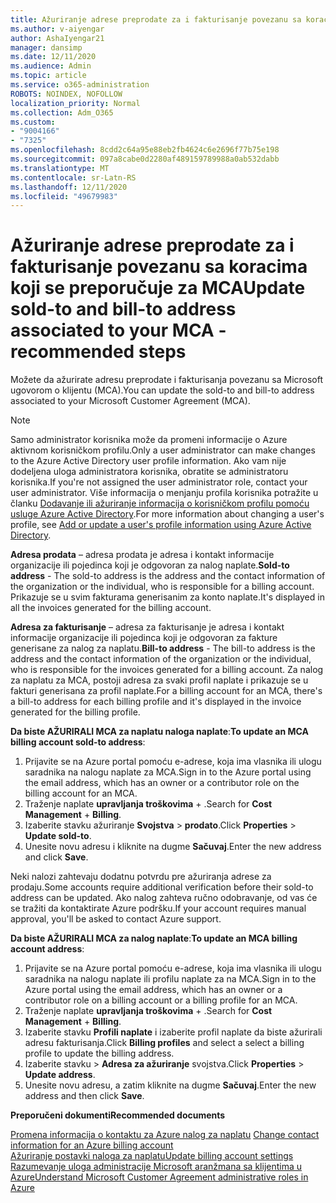 ```yaml
---
title: Ažuriranje adrese preprodate za i fakturisanje povezanu sa koracima koji se preporučuje za MCA
ms.author: v-aiyengar
author: AshaIyengar21
manager: dansimp
ms.date: 12/11/2020
ms.audience: Admin
ms.topic: article
ms.service: o365-administration
ROBOTS: NOINDEX, NOFOLLOW
localization_priority: Normal
ms.collection: Adm_O365
ms.custom:
- "9004166"
- "7325"
ms.openlocfilehash: 8cdd2c64a95e88eb2fb4624c6e2696f77b75e198
ms.sourcegitcommit: 097a8cabe0d2280af489159789988a0ab532dabb
ms.translationtype: MT
ms.contentlocale: sr-Latn-RS
ms.lasthandoff: 12/11/2020
ms.locfileid: "49679983"
---
```

# <a name="update-sold-to-and-bill-to-address-associated-to-your-mca---recommended-steps"></a><span data-ttu-id="cc76a-102">Ažuriranje adrese preprodate za i fakturisanje povezanu sa koracima koji se preporučuje za MCA</span><span class="sxs-lookup"><span data-stu-id="cc76a-102">Update sold-to and bill-to address associated to your MCA - recommended steps</span></span>

<span data-ttu-id="cc76a-103">Možete da ažurirate adresu preprodate i fakturisanja povezanu sa Microsoft ugovorom o klijentu (MCA).</span><span class="sxs-lookup"><span data-stu-id="cc76a-103">You can update the sold-to and bill-to address associated to your Microsoft Customer Agreement (MCA).</span></span> 

> [!NOTE]
> <span data-ttu-id="cc76a-104">Samo administrator korisnika može da promeni informacije o Azure aktivnom korisničkom profilu.</span><span class="sxs-lookup"><span data-stu-id="cc76a-104">Only a user administrator can make changes to the Azure Active Directory user profile information.</span></span> <span data-ttu-id="cc76a-105">Ako vam nije dodeljena uloga administratora korisnika, obratite se administratoru korisnika.</span><span class="sxs-lookup"><span data-stu-id="cc76a-105">If you're not assigned the user administrator role, contact your user administrator.</span></span> <span data-ttu-id="cc76a-106">Više informacija o menjanju profila korisnika potražite u članku [Dodavanje ili ažuriranje informacija o korisničkom profilu pomoću usluge Azure Active Directory](https://docs.microsoft.com/azure/active-directory/fundamentals/active-directory-users-profile-azure-portal).</span><span class="sxs-lookup"><span data-stu-id="cc76a-106">For more information about changing a user's profile, see [Add or update a user's profile information using Azure Active Directory](https://docs.microsoft.com/azure/active-directory/fundamentals/active-directory-users-profile-azure-portal).</span></span>

<span data-ttu-id="cc76a-107">**Adresa prodata** – adresa prodata je adresa i kontakt informacije organizacije ili pojedinca koji je odgovoran za nalog naplate.</span><span class="sxs-lookup"><span data-stu-id="cc76a-107">**Sold-to address** - The sold-to address is the address and the contact information of the organization or the individual, who is responsible for a billing account.</span></span> <span data-ttu-id="cc76a-108">Prikazuje se u svim fakturama generisanim za konto naplate.</span><span class="sxs-lookup"><span data-stu-id="cc76a-108">It's displayed in all the invoices generated for the billing account.</span></span>

<span data-ttu-id="cc76a-109">**Adresa za fakturisanje** – adresa za fakturisanje je adresa i kontakt informacije organizacije ili pojedinca koji je odgovoran za fakture generisane za nalog za naplatu.</span><span class="sxs-lookup"><span data-stu-id="cc76a-109">**Bill-to address** - The bill-to address is the address and the contact information of the organization or the individual, who is responsible for the invoices generated for a billing account.</span></span> <span data-ttu-id="cc76a-110">Za nalog za naplatu za MCA, postoji adresa za svaki profil naplate i prikazuje se u fakturi generisana za profil naplate.</span><span class="sxs-lookup"><span data-stu-id="cc76a-110">For a billing account for an MCA, there's a bill-to address for each billing profile and it's displayed in the invoice generated for the billing profile.</span></span>

<span data-ttu-id="cc76a-111">**Da biste AŽURIRALI MCA za naplatu naloga naplate**:</span><span class="sxs-lookup"><span data-stu-id="cc76a-111">**To update an MCA billing account sold-to address**:</span></span>

1. <span data-ttu-id="cc76a-112">Prijavite se na Azure portal pomoću e-adrese, koja ima vlasnika ili ulogu saradnika na nalogu naplate za MCA.</span><span class="sxs-lookup"><span data-stu-id="cc76a-112">Sign in to the Azure portal using the email address, which has an owner or a contributor role on the billing account for an MCA.</span></span>
1. <span data-ttu-id="cc76a-113">Traženje naplate **upravljanja troškovima**  +  .</span><span class="sxs-lookup"><span data-stu-id="cc76a-113">Search for **Cost Management** + **Billing**.</span></span>
1. <span data-ttu-id="cc76a-114">Izaberite stavku ažuriranje **Svojstva**  >  **prodato**.</span><span class="sxs-lookup"><span data-stu-id="cc76a-114">Click **Properties** > **Update sold-to**.</span></span>
1. <span data-ttu-id="cc76a-115">Unesite novu adresu i kliknite na dugme **Sačuvaj**.</span><span class="sxs-lookup"><span data-stu-id="cc76a-115">Enter the new address and click **Save**.</span></span>

<span data-ttu-id="cc76a-116">Neki nalozi zahtevaju dodatnu potvrdu pre ažuriranja adrese za prodaju.</span><span class="sxs-lookup"><span data-stu-id="cc76a-116">Some accounts require additional verification before their sold-to address can be updated.</span></span> <span data-ttu-id="cc76a-117">Ako nalog zahteva ručno odobravanje, od vas će se tražiti da kontaktirate Azure podršku.</span><span class="sxs-lookup"><span data-stu-id="cc76a-117">If your account requires manual approval, you'll be asked to contact Azure support.</span></span>

<span data-ttu-id="cc76a-118">**Da biste AŽURIRALI MCA za nalog naplate**:</span><span class="sxs-lookup"><span data-stu-id="cc76a-118">**To update an MCA billing account address**:</span></span> 

1. <span data-ttu-id="cc76a-119">Prijavite se na Azure portal pomoću e-adrese, koja ima vlasnika ili ulogu saradnika na nalogu naplate ili profilu naplate za na MCA.</span><span class="sxs-lookup"><span data-stu-id="cc76a-119">Sign in to the Azure portal using the email address, which has an owner or a contributor role on a billing account or a billing profile for an MCA.</span></span>
1. <span data-ttu-id="cc76a-120">Traženje naplate **upravljanja troškovima**  +  .</span><span class="sxs-lookup"><span data-stu-id="cc76a-120">Search for **Cost Management** + **Billing**.</span></span>
1. <span data-ttu-id="cc76a-121">Izaberite stavku **Profili naplate** i izaberite profil naplate da biste ažurirali adresu fakturisanja.</span><span class="sxs-lookup"><span data-stu-id="cc76a-121">Click **Billing profiles** and select a select a billing profile to update the billing address.</span></span>
1. <span data-ttu-id="cc76a-122">Izaberite stavku  >  **Adresa za ažuriranje** svojstva.</span><span class="sxs-lookup"><span data-stu-id="cc76a-122">Click **Properties** > **Update address**.</span></span>
1. <span data-ttu-id="cc76a-123">Unesite novu adresu, a zatim kliknite na dugme **Sačuvaj**.</span><span class="sxs-lookup"><span data-stu-id="cc76a-123">Enter the new address and then click **Save**.</span></span>

<span data-ttu-id="cc76a-124">**Preporučeni dokumenti**</span><span class="sxs-lookup"><span data-stu-id="cc76a-124">**Recommended documents**</span></span>

<span data-ttu-id="cc76a-125">[Promena informacija o kontaktu za Azure nalog za naplatu](https://docs.microsoft.com/azure/cost-management-billing/manage/change-azure-account-profile) </span><span class="sxs-lookup"><span data-stu-id="cc76a-125">[Change contact information for an Azure billing account](https://docs.microsoft.com/azure/cost-management-billing/manage/change-azure-account-profile) </span></span>  
[<span data-ttu-id="cc76a-126">Ažuriranje postavki naloga za naplatu</span><span class="sxs-lookup"><span data-stu-id="cc76a-126">Update billing account settings</span></span>](https://docs.microsoft.com/microsoft-store/update-microsoft-store-for-business-account-settings)  
[<span data-ttu-id="cc76a-127">Razumevanje uloga administracije Microsoft aranžmana sa klijentima u Azure</span><span class="sxs-lookup"><span data-stu-id="cc76a-127">Understand Microsoft Customer Agreement administrative roles in Azure</span></span>](https://docs.microsoft.com/azure/cost-management-billing/manage/understand-mca-roles)